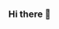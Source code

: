 ### Hi there 👋

<!--
**Summers1971/summers1971** is a ✨ _special_ ✨ repository because its `README.md` (this file) appears on your GitHub profile.

